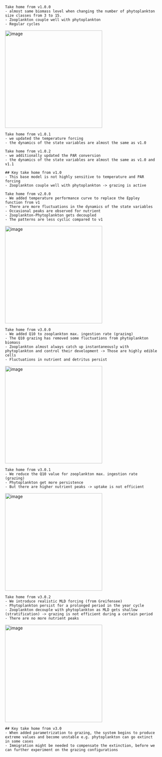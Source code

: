```
Take home from v1.0.0
- almost same biomass level when changing the number of phytoplankton size classes from 3 to 15.
- Zooplankton couple well with phytoplankton
- Regular cycles
```
<img width="320" alt="image" src="https://github.com/Debbcwing/TempSizeMod/assets/51200142/37fcb989-6a5e-4d4d-92dc-ca65864a964d">

```
Take home from v1.0.1
- we updated the temperature forcing 
- the dynamics of the state variables are almost the same as v1.0
```

```
Take home from v1.0.2
- we additionally updated the PAR conversion
- the dynamics of the state variables are almost the same as v1.0 and v1.1
```

```
## Key take home from v1.0
- This base model is not highly sensitive to temperature and PAR forcing
- Zooplankton couple well with phytoplankton -> grazing is active
```


```
Take home from v2.0.0
- We added temperature performance curve to replace the Eppley function from v1
- There are more fluctuations in the dynamics of the state variables
- Occasional peaks are observed for nutrient
- Zooplankton-Phytoplankton gets decoupled
- The patterns are less cyclic compared to v1
```
<img width="320" alt="image" src="https://github.com/Debbcwing/TempSizeMod/assets/51200142/b79de3e8-614d-44e5-8d9a-f8c2aae8352e">


```
Take home from v3.0.0
- We added Q10 to zooplankton max. ingestion rate (grazing)
- The Q10 grazing has removed some fluctuations from phytoplankton biomass
- Zooplankton almost always catch up instantaneously with phytoplankton and control their development -> Those are highly edible cells
- Fluctuations in nutrient and detritus persist
```
<img width="320" alt="image" src="https://github.com/Debbcwing/TempSizeMod/assets/51200142/92375cbe-67ee-4244-8bbb-ae4cef80b4b3">

```
Take home from v3.0.1
- We reduce the Q10 value for zooplankton max. ingestion rate (grazing)
- Phytoplankton get more persistence
- But there are higher nutrient peaks -> uptake is not efficient
```
<img width="320" alt="image" src="https://github.com/Debbcwing/TempSizeMod/assets/51200142/c1d480e1-6e9b-40ec-9c4e-c10a4673ec87">

```
Take home from v3.0.2
- We introduce realistic MLD forcing (from Greifensee)
- Phytoplankton persist for a prolonged period in the year cycle
- Zooplankton decouple with phytoplankton as MLD gets shallow (stratification) -> grazing is not efficient during a certain period
- There are no more nutrient peaks
```
<img width="320" alt="image" src="https://github.com/Debbcwing/TempSizeMod/assets/51200142/dcaf2373-80e2-46d1-8759-cdf46392eb67">

```
## Key take home from v3.0
- When added parametrization to grazing, the system begins to produce extreme values and become unstable e.g. phytoplankton can go extinct in some cases
- Immigration might be needed to compensate the extinction, before we can further experiment on the grazing configurations
```

